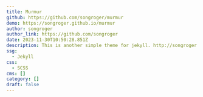 ```yaml
---
title: Murmur
github: https://github.com/songroger/murmur
demo: https://songroger.github.io/murmur
author: songroger
author_link: https://github.com/songroger
date: 2023-11-30T10:50:28.851Z
description: This is another simple theme for jekyll. http://songroger.win/murmur
ssg:
  - Jekyll
css:
  - SCSS
cms: []
category: []
draft: false
---
```

